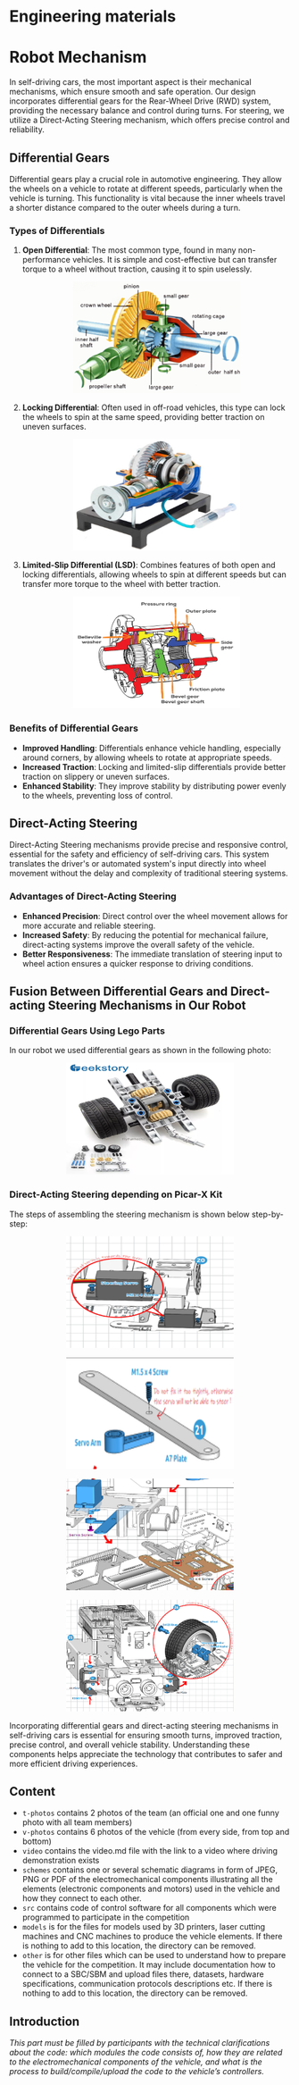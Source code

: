 Engineering materials
====

# Robot Mechanism

In self-driving cars, the most important aspect is their mechanical mechanisms, which ensure smooth and safe operation. Our design incorporates differential gears for the Rear-Wheel Drive (RWD) system, providing the necessary balance and control during turns. For steering, we utilize a Direct-Acting Steering mechanism, which offers precise control and reliability.

## Differential Gears

Differential gears play a crucial role in automotive engineering. They allow the wheels on a vehicle to rotate at different speeds, particularly when the vehicle is turning. This functionality is vital because the inner wheels travel a shorter distance compared to the outer wheels during a turn.

### Types of Differentials

1. **Open Differential**: The most common type, found in many non-performance vehicles. It is simple and cost-effective but can transfer torque to a wheel without traction, causing it to spin uselessly.

   <p align="center">
     <img src="https://github.com/Bar7coder7laz/SS_Syrian_Robot_Competition/blob/main/other/images/Differential-Image-1.webp" width="300" height="200">
   </p>

2. **Locking Differential**: Often used in off-road vehicles, this type can lock the wheels to spin at the same speed, providing better traction on uneven surfaces.

   <p align="center">
     <img src="https://github.com/Bar7coder7laz/SS_Syrian_Robot_Competition/blob/main/other/images/locking%20diff.jpg" width="300" height="200">
   </p>

3. **Limited-Slip Differential (LSD)**: Combines features of both open and locking differentials, allowing wheels to spin at different speeds but can transfer more torque to the wheel with better traction.

   <p align="center">
     <img src="https://github.com/Bar7coder7laz/SS_Syrian_Robot_Competition/blob/main/other/images/kmp-lsd-with-names-01.png" width="300" height="200">
   </p>

### Benefits of Differential Gears

- **Improved Handling**: Differentials enhance vehicle handling, especially around corners, by allowing wheels to rotate at appropriate speeds.
- **Increased Traction**: Locking and limited-slip differentials provide better traction on slippery or uneven surfaces.
- **Enhanced Stability**: They improve stability by distributing power evenly to the wheels, preventing loss of control.

## Direct-Acting Steering

Direct-Acting Steering mechanisms provide precise and responsive control, essential for the safety and efficiency of self-driving cars. This system translates the driver's or automated system's input directly into wheel movement without the delay and complexity of traditional steering systems.

### Advantages of Direct-Acting Steering

- **Enhanced Precision**: Direct control over the wheel movement allows for more accurate and reliable steering.
- **Increased Safety**: By reducing the potential for mechanical failure, direct-acting systems improve the overall safety of the vehicle.
- **Better Responsiveness**: The immediate translation of steering input to wheel action ensures a quicker response to driving conditions.

## Fusion Between Differential Gears and Direct-acting Steering Mechanisms in Our Robot

### Differential Gears Using Lego Parts
In our robot we used differential gears as shown in the following photo:

<p align="center">
  <img src="https://github.com/Bar7coder7laz/SS_Syrian_Robot_Competition/blob/main/other/images/diff%20lego%20pars.webp" width="300" height="200">
</p>

### Direct-Acting Steering depending on Picar-X Kit
The steps of assembling the steering mechanism is shown below step-by-step:

<p align="center">
  <img src="https://github.com/Bar7coder7laz/SS_Syrian_Robot_Competition/blob/main/other/images/1.png" width="300" height="200">
</p>

<p align="center">
  <img src="https://github.com/Bar7coder7laz/SS_Syrian_Robot_Competition/blob/main/other/images/2.png" width="300" height="200">
</p>

<p align="center">
  <img src="https://github.com/Bar7coder7laz/SS_Syrian_Robot_Competition/blob/main/other/images/3.png" width="300" height="200">
</p>

<p align="center">
  <img src="https://github.com/Bar7coder7laz/SS_Syrian_Robot_Competition/blob/main/other/images/4.png" width="300" height="200">
</p>

Incorporating differential gears and direct-acting steering mechanisms in self-driving cars is essential for ensuring smooth turns, improved traction, precise control, and overall vehicle stability. Understanding these components helps appreciate the technology that contributes to safer and more efficient driving experiences.

## Content

* `t-photos` contains 2 photos of the team (an official one and one funny photo with all team members)
* `v-photos` contains 6 photos of the vehicle (from every side, from top and bottom)
* `video` contains the video.md file with the link to a video where driving demonstration exists
* `schemes` contains one or several schematic diagrams in form of JPEG, PNG or PDF of the electromechanical components illustrating all the elements (electronic components and motors) used in the vehicle and how they connect to each other.
* `src` contains code of control software for all components which were programmed to participate in the competition
* `models` is for the files for models used by 3D printers, laser cutting machines and CNC machines to produce the vehicle elements. If there is nothing to add to this location, the directory can be removed.
* `other` is for other files which can be used to understand how to prepare the vehicle for the competition. It may include documentation how to connect to a SBC/SBM and upload files there, datasets, hardware specifications, communication protocols descriptions etc. If there is nothing to add to this location, the directory can be removed.

## Introduction

_This part must be filled by participants with the technical clarifications about the code: which modules the code consists of, how they are related to the electromechanical components of the vehicle, and what is the process to build/compile/upload the code to the vehicle’s controllers._
